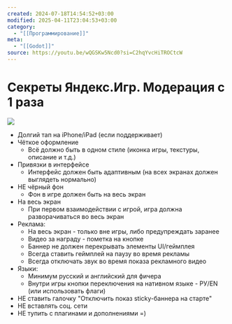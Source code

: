 ```yaml
---
created: 2024-07-18T14:54:52+03:00
modified: 2025-04-11T23:04:53+03:00
category:
  - "[[Программирование]]"
meta:
  - "[[Godot]]"
source: https://youtu.be/wQGSKw5Ncd0?si=C2hqYvcHiTROCtcW
---
```


# Секреты Яндекс.Игр. Модерация с 1 раза

![](https://youtu.be/wQGSKw5Ncd0?si=C2hqYvcHiTROCtcW)

 - Долгий тап на iPhone/iPad (если поддерживает)
 - Чёткое оформление
	 - Всё должно быть в одном стиле (иконка игры, текстуры, описание и т.д.)
 - Привязки в интерфейсе
	 - Интерфейс должен быть адаптивным (на всех экранах должен выглядеть нормально)
 - НЕ чёрный фон
	 - Фон в игре должен быть на весь экран
 - На весь экран
	 - При первом взаимодействии с игрой, игра должна разворачиваться во весь экран
 - Реклама:
	 - На весь экран - только вне игры, либо предупреждать заранее
	 - Видео за награду - пометка на кнопке
	 - Баннер не должен перекрывать элементы UI/геймплея
	 - Всегда ставить геймплей на паузу во время рекламы
	 - Всегда отключать звук во время показа рекламного видео
 - Языки:
	 - Минимум русский и английский для фичера
	 - Внутри игры кнопки переключения на нативном языке - РУ/EN (или использовать флаги)
 - НЕ ставить галочку "Отключить показ sticky-баннера на старте"
 - НЕ вставлять соц. сети
 - НЕ тупить с плагинами и дополнениями =)

